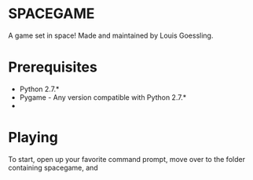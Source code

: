 SPACEGAME
======================================

A game set in space! Made and maintained by Louis Goessling.

Prerequisites
====
- Python 2.7.*
- Pygame - Any version compatible with Python 2.7.*
- 

Playing
====

To start, open up your favorite command prompt, move over to the folder containing spacegame, and 
